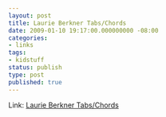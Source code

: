 ```yaml
---
layout: post
title: Laurie Berkner Tabs/Chords
date: 2009-01-10 19:17:00.000000000 -08:00
categories:
- links
tags:
- kidstuff
status: publish
type: post
published: true
---
```

Link: <a href="http://twotomatoes.com/boards/viewforum.php?f=4">Laurie Berkner Tabs/Chords</a>
